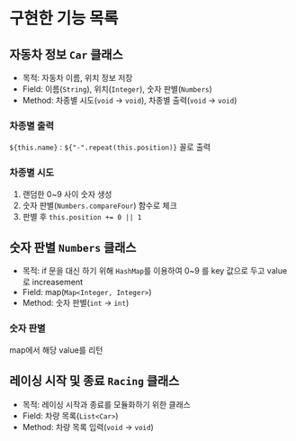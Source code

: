 # 구현한 기능 목록

## 자동차 정보 `Car` 클래스
- 목적: 자동차 이름, 위치 정보 저장
- Field: 이름(`String`), 위치(`Integer`), 숫자 판별(`Numbers`)
- Method: 차종별 시도(`void` &rarr; `void`), 차종별 출력(`void` &rarr; `void`)
### 차종별 출력
`${this.name}` : `${"-".repeat(this.position)}` 꼴로 출력
### 차종별 시도
1. 랜덤한 0~9 사이 숫자 생성
2. 숫자 판별(`Numbers.compareFour`) 함수로 체크
3. 판별 후 `this.position += 0 || 1`

## 숫자 판별 `Numbers` 클래스
- 목적: if 문을 대신 하기 위해 `HashMap`를 이용하여 0~9 를 key 값으로 두고 value로 increasement
- Field: map(`Map<Integer, Integer>`)
- Method: 숫자 판별(`int` &rarr; `int`)
### 숫자 판별
map에서 해당 value를 리턴

## 레이싱 시작 및 종료 `Racing` 클래스
- 목적: 레이싱 시작과 종료를 모듈화하기 위한 클래스
- Field: 차량 목록(`List<Car>`)
- Method: 차량 목록 입력(`void` &rarr; `void`)
